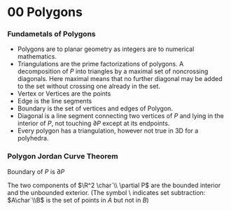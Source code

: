 # 00 Polygons

### Fundametals of Polygons
* Polygons are to planar geometry as integers are to numerical mathematics.
* Triangulations are the prime factorizations of polygons.  A decomposition of $P$ into triangles by a maximal set of noncrossing diagonals.  Here maximal means that no further diagonal may be added to the set without crossing one already in the set.
* Vertex or Vertices are the points
* Edge is the line segments
* Boundary is the set of vertices and edges of Polygon.
* Diagonal is a line segment connecting two vertices of $P$ and lying in the interior of $P$, not touching $\partial P$ except at its endpoints.
* Every polygon has a triangulation, however not true in 3D for a polyhedra.

### Polygon Jordan Curve Theorem

Boundary of $P$ is $\partial P$

The two components of $\R^2 \char`\\ \partial P$ are the bounded interior and the unbounded exterior. (The symbol \ indicates set subtraction: $A\char`\\B$ is the set of points in $A$ but not in $B$)


